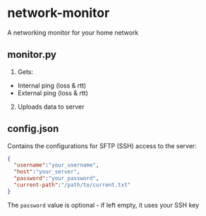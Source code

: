 # network-monitor
A networking monitor for your home network

## monitor.py
1. Gets:
  + Internal ping (loss & rtt)
  + External ping (loss & rtt)
2. Uploads data to server

## config.json
Contains the configurations for SFTP (SSH) access to the server:
```json
{
  "username":"your_username",
  "host":"your_server",
  "password":"your_password",
  "current-path":"/path/to/current.txt"
}
```
The ```password``` value is optional - if left empty, it uses your SSH key
